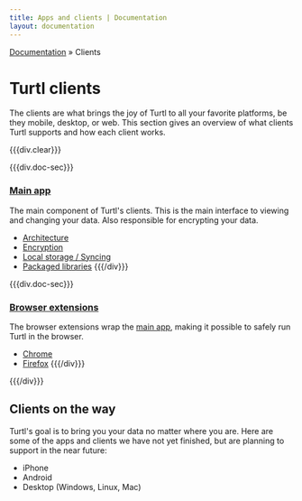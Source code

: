 ```yaml
---
title: Apps and clients | Documentation
layout: documentation
---
```


<div class="breadcrumb">
    <a href="/docs">Documentation</a> &raquo;
    Clients
</div>

# Turtl clients

The clients are what brings the joy of Turtl to all your favorite platforms, be
they mobile, desktop, or web. This section gives an overview of what clients
Turtl supports and how each client works.

{{{div.clear}}}

{{{div.doc-sec}}}
### [Main app](/docs/clients/app/index)
The main component of Turtl's clients. This is the main interface to viewing and
changing your data. Also responsible for encrypting your data.

- [Architecture](/docs/clients/app/architecture)
- [Encryption](/docs/clients/app/encryption)
- [Local storage / Syncing](/docs/clients/app/local_db)
- [Packaged libraries](/docs/clients/app/libraries)
{{{/div}}}

{{{div.doc-sec}}}
### [Browser extensions](/docs/clients/extensions/index)
The browser extensions wrap the [main app](/docs/clients/app/index), making it
possible to safely run Turtl in the browser.

- [Chrome](/docs/clients/extensions/chrome)
- [Firefox](/docs/clients/extensions/firefox)
{{{/div}}}

{{{/div}}}

## Clients on the way
Turtl's goal is to bring you your data no matter where you are. Here are some of
the apps and clients we have not yet finished, but are planning to support in
the near future:

- iPhone
- Android
- Desktop (Windows, Linux, Mac)


